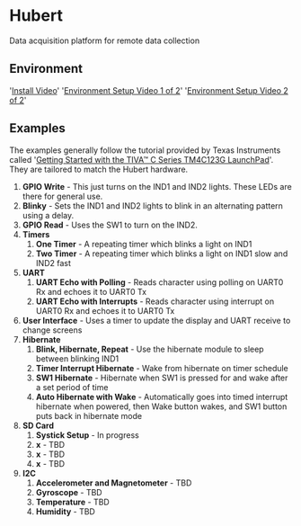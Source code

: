 
# Hubert
Data acquisition platform for remote data collection

## Environment

'[Install Video](https://youtu.be/Uy4bwljGHBk)'
'[Environment Setup Video 1 of 2](https://youtu.be/8hmD-uCTuE4)'
'[Environment Setup Video 2 of 2](https://youtu.be/zjBcTDxnw5o)'

## Examples
The examples generally follow the tutorial provided by Texas Instruments called
'[Getting Started with the TIVA™ C Series TM4C123G LaunchPad](http://processors.wiki.ti.com/index.php/Getting_Started_with_the_TIVA™_C_Series_TM4C123G_LaunchPad)'.
They are tailored to match the Hubert hardware.
1. **GPIO Write** - This just turns on the IND1 and IND2 lights.  These LEDs are there for general use.
2. **Blinky** - Sets the IND1 and IND2 lights to blink in an alternating pattern using a delay.
3. **GPIO Read** - Uses the SW1 to turn on the IND2.
4. **Timers**
	1. **One Timer** - A repeating timer which blinks a light on IND1
	2. **Two Timer** - A repeating timer which blinks a light on IND1 slow and IND2 fast
5. **UART**
	1. **UART Echo with Polling** - Reads character using polling on UART0 Rx and echoes it to UART0 Tx
	2. **UART Echo with Interrupts** - Reads character using interrupt on UART0 Rx and echoes it to UART0 Tx
6. **User Interface** - Uses a timer to update the display and UART receive to change screens
7. **Hibernate**
	1. **Blink, Hibernate, Repeat** - Use the hibernate module to sleep between blinking IND1
	2. **Timer Interrupt Hibernate** - Wake from hibernate on timer schedule
	3. **SW1 Hibernate** - Hibernate when SW1 is pressed for and wake after a set period of time
	4. **Auto Hibernate with Wake** - Automatically goes into timed interrupt hibernate when powered, then Wake button wakes, and SW1 button puts back in hibernate mode
8. **SD Card**
	1. **Systick Setup** - In progress
	2. **x** - TBD
	3. **x** - TBD
	4. **x** - TBD
9. **I2C**
	1. **Accelerometer and Magnetometer** - TBD
	2. **Gyroscope** - TBD
	3. **Temperature** - TBD
	4. **Humidity** - TBD

